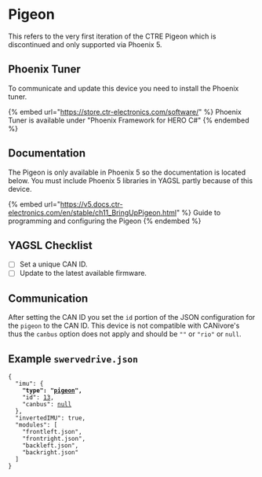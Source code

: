# Pigeon

This refers to the very first iteration of the CTRE Pigeon which is discontinued and only supported via Phoenix 5.

## Phoenix Tuner

To communicate and update this device you need to install the Phoenix tuner.

{% embed url="https://store.ctr-electronics.com/software/" %}
Phoenix Tuner is available under "Phoenix Framework for HERO C#"&#x20;
{% endembed %}

## Documentation

The Pigeon is only available in Phoenix 5 so the documentation is located below. You must include Phoenix 5 libraries in YAGSL partly because of this device.

{% embed url="https://v5.docs.ctr-electronics.com/en/stable/ch11_BringUpPigeon.html" %}
Guide to programming and configuring the Pigeon
{% endembed %}

## YAGSL Checklist

* [ ] Set a unique CAN ID.
* [ ] Update to the latest available firmware.

## Communication

After setting the CAN ID you set the `id` portion of the JSON configuration for the `pigeon` to the CAN ID. This device is not compatible with CANivore's thus the `canbus` option does not apply and should be `""` or `"rio"` or `null`.&#x20;

## Example `swervedrive.json`

<pre class="language-json"><code class="lang-json">{
  "imu": {
<strong>    "type": "<a data-footnote-ref href="#user-content-fn-1">pigeon</a>",
</strong>    "id": <a data-footnote-ref href="#user-content-fn-2">13</a>,
    "canbus": <a data-footnote-ref href="#user-content-fn-3">null</a>
  },
  "invertedIMU": true,
  "modules": [
    "frontleft.json",
    "frontright.json",
    "backleft.json",
    "backright.json"
  ]
}
</code></pre>

[^1]: Pigeon device

[^2]: CAN ID 13

[^3]: Not applicable so `null` is the selected choice.
